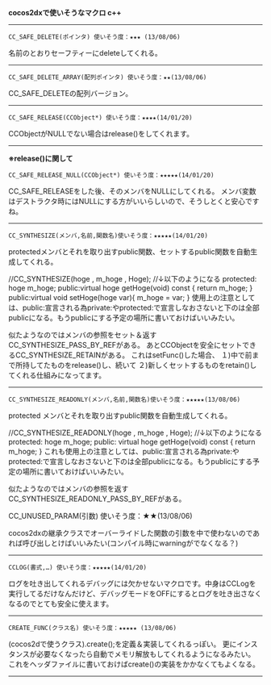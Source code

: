   **cocos2dxで使いそうなマクロ c++**

----------------------------------------------------
  
    CC_SAFE_DELETE(ポインタ) 使いそう度：★★★ (13/08/06)


名前のとおりセーフティーにdeleteしてくれる。

-----------------------------------------------------

    CC_SAFE_DELETE_ARRAY(配列ポインタ) 使いそう度：★★(13/08/06)

CC_SAFE_DELETEの配列バージョン。

------------------------------------------------------
 
    CC_SAFE_RELEASE(CCObject*) 使いそう度：★★★★(14/01/20)

CCObjectがNULLでない場合はrelease()をしてくれます。


--------------------------------------------------------
**※release()に関して**



    CC_SAFE_RELEASE_NULL(CCObject*) 使いそう度：★★★★★(14/01/20)

CC_SAFE_RELEASEをした後、そのメンバをNULLにしてくれる。
メンバ変数はデストラクタ時にはNULLにする方がいいらしいので、そうしとくと安心ですね。

-------------------------------------------------------

    CC_SYNTHESIZE(メンバ,名前,関数名)使いそう度：★★★★★(14/01/20)

protectedメンバとそれを取り出すpublic関数、セットするpublic関数を自動生成してくれる。


//CC_SYNTHESIZE(hoge , m_hoge , Hoge);
//↓以下のようになる
protected: hoge m_hoge;
public:virtual hoge getHoge(void) const { return m_hoge; }
public:virtual void setHoge(hoge var){ m_hoge = var; }
使用上の注意としては、public:宣言される為private:やprotected:で宣言しなおさないと下のは全部publicになる。もうpublicにする予定の場所に書いておけばいいみたい。

似たようなのではメンバの参照をセット＆返すCC_SYNTHESIZE_PASS_BY_REFがある。
あとCCObjectを安全にセットできるCC_SYNTHESIZE_RETAINがある。
これはsetFunc()した場合、
１)中で前まで所持してたものをrelease()し、続いて
２)新しくセットするものをretain()してくれる仕組みになってます。

------------------------------------------------------

    CC_SYNTHESIZE_READONLY(メンバ,名前,関数名)使いそう度：★★★★★(13/08/06)

protected メンバとそれを取り出すpublic関数を自動生成してくれる。



//CC_SYNTHESIZE_READONLY(hoge , m_hoge , Hoge);
//↓以下のようになる
protected: hoge m_hoge;
public: virtual hoge getHoge(void) const { return m_hoge; }
これも使用上の注意としては、public:宣言される為private:やprotected:で宣言しなおさないと下のは全部publicになる。もうpublicにする予定の場所に書いておけばいいみたい。

似たようなのではメンバの参照を返すCC_SYNTHESIZE_READONLY_PASS_BY_REFがある。

CC_UNUSED_PARAM(引数) 使いそう度：★★(13/08/06)

cocos2dxの継承クラスでオーバーライドした関数の引数を中で使わないのであれば呼び出しとけばいいみたい(コンパイル時にwarningがでなくなる？)

--------------------------------------------------------

    CCLOG(書式,…) 使いそう度：★★★★★(14/01/20)

ログを吐き出してくれるデバッグには欠かせないマクロです。中身はCCLogを実行してるだけなんだけど、デバッグモードをOFFにするとログを吐き出さなくなるのでとても安全に使えます。


-------------------------------------------------------

    CREATE_FUNC(クラス名) 使いそう度：★★★★★ (13/08/06)

(cocos2dで使うクラス).create();を定義＆実装してくれるっぽい。
更にインスタンスが必要なくなったら自動でメモリ解放もしてくれるようになるみたい。
これをヘッダファイルに書いておけばcreate()の実装をかかなくてもよくなる。

--------------------------------------------------------
